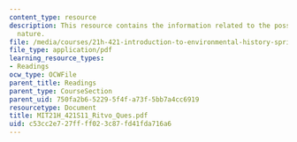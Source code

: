 ```yaml
---
content_type: resource
description: This resource contains the information related to the possessing mother
  nature.
file: /media/courses/21h-421-introduction-to-environmental-history-spring-2011/c53cc2e727ffff023c87fd41fda716a6_MIT21H_421S11_Ritvo_Ques.pdf
file_type: application/pdf
learning_resource_types:
- Readings
ocw_type: OCWFile
parent_title: Readings
parent_type: CourseSection
parent_uid: 750fa2b6-5229-5f4f-a73f-5bb7a4cc6919
resourcetype: Document
title: MIT21H_421S11_Ritvo_Ques.pdf
uid: c53cc2e7-27ff-ff02-3c87-fd41fda716a6
---
```

